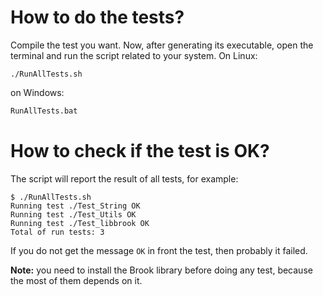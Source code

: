 # How to do the tests?

Compile the test you want. Now, after generating its executable, open the terminal and run the script related to your system. On Linux:

```
./RunAllTests.sh
```

on Windows:

```cmd
RunAllTests.bat
```

# How to check if the test is OK?

The script will report the result of all tests, for example:

```
$ ./RunAllTests.sh 
Running test ./Test_String OK
Running test ./Test_Utils OK
Running test ./Test_libbrook OK
Total of run tests: 3
```

If you do not get the message `OK` in front the test, then probably it failed.

**Note:** you need to install the Brook library before doing any test, because the most of them depends on it.
